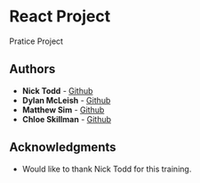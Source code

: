 # React Project

Pratice Project

## Authors

* **Nick Todd** - [Github](https://github.com/nicktodd)
* **Dylan McLeish** - [Github](https://github.com/dylanjmcleish)
* **Matthew Sim** - [Github](https://github.com/Msim96)
* **Chloe Skillman** - [Github](https://github.com/skillc01)

## Acknowledgments

* Would like to thank Nick Todd for this training.
